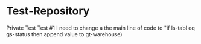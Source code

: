# Test-Repository
Private Test
Test #1
I need to change a the main line of code to "if ls-tabl eq gs-status then append value to gt-warehouse)
